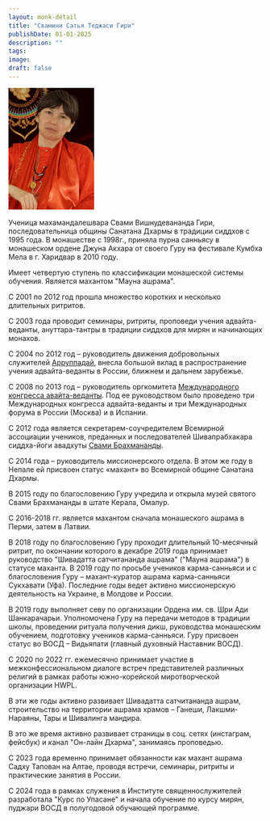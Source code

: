 ```yaml
---
layout: monk-detail
title: "Свамини Сатья Теджаси Гири"
publishDate: 01-01-2025
description: ""
tags:
image:
draft: false
---
```


![](/binaries/am/9906.jpg) 

 Ученица махамандалешвара Свами Вишнудевананда Гири, последовательница общины Санатана Дхармы в традиции сиддхов с 1995 года. В монашестве с 1998г., приняла пурна санньясу в монашеском ордене Джуна Акхара от своего Гуру на фестивале Кумбха Мела в г. Харидвар в 2010 году.

 Имеет четвертую ступень по классификации монашеской системы обучения. Является махантом "Мауна ашрама".

 С 2001 по 2012 год прошла множество коротких и несколько длительных ритритов.

 С 2003 года проводит семинары, ритриты, проповеди учения адвайта-веданты, ануттара-тантры в традиции сиддхов для мирян и начинающих монахов.

 С 2004 по 2012 год – руководитель движения добровольных служителей [Арруппадай](/vsemirnaya-obshchina/vseobschee-prosvetlenie/), внесла большой вклад в распространение учения адвайта-веданты в России, ближнем и дальнем зарубежье.

 С 2008 по 2013 год – руководитель оргкомитета [Международного конгресса авайта-веданты](/1432). Под ее руководством было проведено три Международных конгресса адвайта-веданты и три Международных форума в России (Москва) и в Испании.

 С 2012 года является секретарем-соучредителем Всемирной ассоциации учеников, преданных и последователей Шивапрабхакара сиддха-йоги авадхуты [Свами Брахмананды](/5914).

 С 2014 года – руководитель миссионерского отдела. В этом же году в Непале ей присвоен статус «махант» во Всемирной общине Санатана Дхармы.

 В 2015 году по благословению Гуру учредила и открыла музей святого Свами Брахмананды в штате Керала, Омалур.

 С 2016-2018 гг. является махантом сначала монашеского ашрама в Перми, затем в Латвии.

 В 2018 году по благословению Гуру проходит длительный 10-месячный ритрит, по окончании которого в декабре 2019 года принимает руководство "Шивадатта сатчитананда ашрама" ("Мауна ашрама") в статусе маханта. В 2019 году по просьбе учеников карма-санньяси и с благословения Гуру – махант-куратор ашрама карма-санньяси Сукхавати (Уфа). Последние годы ведет активно миссионерскую деятельность на Украине, в Молдове и России.

 В 2019 году выполняет севу по организации Ордена им. св. Шри Ади Шанкарачарьи. Уполномочена Гуру на передачи методов в традиции школы, проведении ритуала получения дикш, руководства монашеским обучением, подготовку учеников карма-санньяси. Гуру присвоен статус во ВОСД – Видьяпати (главный духовный Наставник ВОСД).  

 С 2020 по 2022 гг. ежемесячно принимает участие в межконфессиональном диалоге встреч представителей различных религий в рамках работы южно-корейской миротворческой организации HWPL.

 В эти же годы активно развивает Шивадатта сатчитананда ашрам, строительство на территории ашрама храмов – Ганеши, Лакшми-Нараяны, Тары и Шивалинга мандира.

 В это же время активно развивает страницы в соц. сетях (инстаграм, фейсбук) и канал "Он-лайн Дхарма", занимаясь проповедью.

 С 2023 года временно принимает обязанности как махант ашрама Садху Тапован на Алтае, проводя встречи, семинары, ритриты и практические занятия в России.

 С 2024 года в рамках служения в Институте священнослужителей разработала "Курс по Упасане" и начала обучение по курсу мирян, пуджари ВОСД в полугодовой обучающей программе.
  
  
